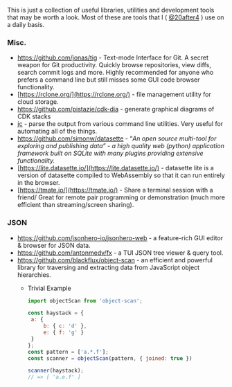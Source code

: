 This is just a collection of useful libraries, utilities and development tools that may be worth a look. Most of these are tools that I ( [@20after4](https://github.com/20after4/) ) use on a daily basis.

### Misc.

- https://github.com/jonas/tig - Text-mode Interface for Git. A secret weapon for Git productivity. Quickly browse repositories, view diffs, search commit logs and more. Highly recommended for anyone who prefers a command line but still misses some GUI code browser functionality.
- [https://rclone.org/](https://rclone.org/) -  file management utility for cloud storage.
- https://github.com/pistazie/cdk-dia - generate graphical diagrams of CDK stacks
- [jc](https://github.com/kellyjonbrazil/jc) - parse the output from various command line utilities. Very useful for automating all of the things.
- https://github.com/simonw/datasette - “*An open source multi-tool for exploring and publishing data” - a high quality web (python) application framework built on SQLite with many plugins providing extensive functionality.*
- [https://lite.datasette.io/](https://lite.datasette.io/) - datasette lite is a version of datasette compiled to WebAssembly so that it can run entirely in the browser.
- [https://tmate.io/](https://tmate.io/) - Share a terminal session with a friend/ Great for remote pair programming or demonstration (much more efficient than streaming/screen sharing).

### JSON

- https://github.com/jsonhero-io/jsonhero-web - a feature-rich GUI editor & browser for JSON data.
- https://github.com/antonmedv/fx - a TUI JSON tree viewer & query tool.
- https://github.com/blackflux/object-scan - an efficient and powerful library for traversing and extracting data from JavaScript object hierarchies.
    - Trivial Example
        
        ```jsx
        import objectScan from 'object-scan';
        
        const haystack = {
         a: {
        	 b: { c: 'd' },
        	 e: { f: 'g' }
         } 
        };
        const pattern = ['a.*.f'];
        const scanner = objectScan(pattern, { joined: true })
        
        scanner(haystack);
        // => [ 'a.e.f' ]
        ```
